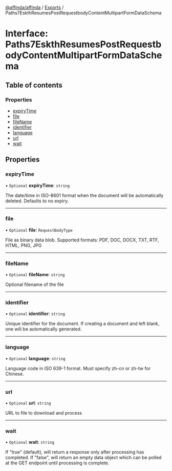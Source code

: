 [@affinda/affinda](../README.md) / [Exports](../modules.md) / Paths7EskthResumesPostRequestbodyContentMultipartFormDataSchema

# Interface: Paths7EskthResumesPostRequestbodyContentMultipartFormDataSchema

## Table of contents

### Properties

- [expiryTime](Paths7EskthResumesPostRequestbodyContentMultipartFormDataSchema.md#expirytime)
- [file](Paths7EskthResumesPostRequestbodyContentMultipartFormDataSchema.md#file)
- [fileName](Paths7EskthResumesPostRequestbodyContentMultipartFormDataSchema.md#filename)
- [identifier](Paths7EskthResumesPostRequestbodyContentMultipartFormDataSchema.md#identifier)
- [language](Paths7EskthResumesPostRequestbodyContentMultipartFormDataSchema.md#language)
- [url](Paths7EskthResumesPostRequestbodyContentMultipartFormDataSchema.md#url)
- [wait](Paths7EskthResumesPostRequestbodyContentMultipartFormDataSchema.md#wait)

## Properties

### expiryTime

• `Optional` **expiryTime**: `string`

The date/time in ISO-8601 format when the document will be automatically deleted.  Defaults to no expiry.

___

### file

• `Optional` **file**: `RequestBodyType`

File as binary data blob. Supported formats: PDF, DOC, DOCX, TXT, RTF, HTML, PNG, JPG

___

### fileName

• `Optional` **fileName**: `string`

Optional filename of the file

___

### identifier

• `Optional` **identifier**: `string`

Unique identifier for the document. If creating a document and left blank, one will be automatically generated.

___

### language

• `Optional` **language**: `string`

Language code in ISO 639-1 format. Must specify zh-cn or zh-tw for Chinese.

___

### url

• `Optional` **url**: `string`

URL to file to download and process

___

### wait

• `Optional` **wait**: `string`

If "true" (default), will return a response only after processing has completed. If "false", will return an empty data object which can be polled at the GET endpoint until processing is complete.
